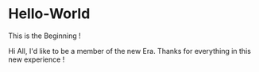 # Hello-World
This is the Beginning !

Hi All,
I'd like to be a member of the new Era.
Thanks for everything in this new experience !
